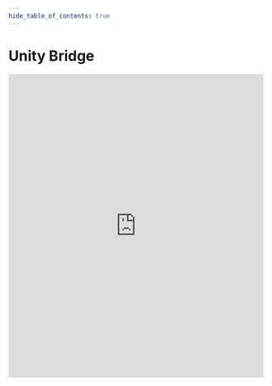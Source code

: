 ```yaml
--- 
hide_table_of_contents: true
---
```

# Unity Bridge

<iframe width="100%" height="600" src="https://www.youtube.com/embed/uNnCZ_T-qo0?list=PLE345Qm2tFnXRkHLKf1Hz3FRNUdt14vJK&showinfo=0&rel=0" frameborder="0" allow="accelerometer; autoplay; clipboard-write; encrypted-media; gyroscope; picture-in-picture; fullscreen"></iframe>
